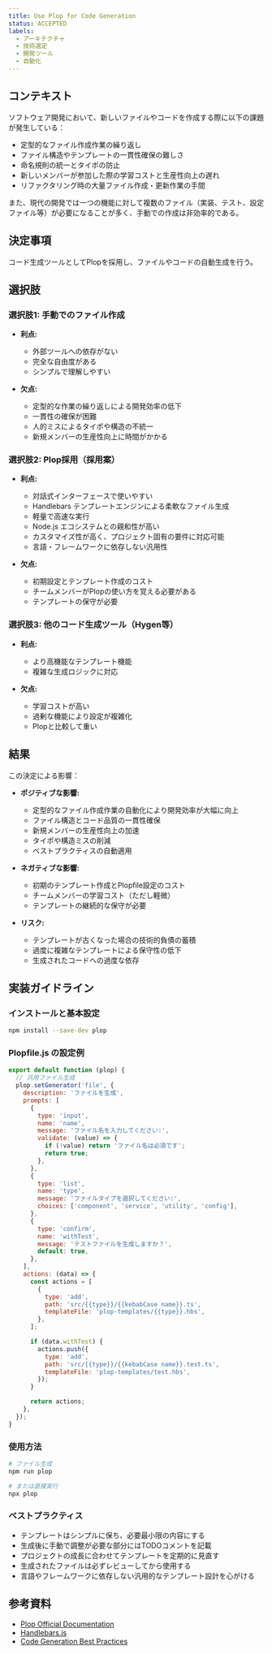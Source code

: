 ```yaml
---
title: Use Plop for Code Generation
status: ACCEPTED
labels: 
  - アーキテクチャ
  - 技術選定
  - 開発ツール
  - 自動化
---
```


## コンテキスト

ソフトウェア開発において、新しいファイルやコードを作成する際に以下の課題が発生している：

- 定型的なファイル作成作業の繰り返し
- ファイル構造やテンプレートの一貫性確保の難しさ
- 命名規則の統一とタイポの防止
- 新しいメンバーが参加した際の学習コストと生産性向上の遅れ
- リファクタリング時の大量ファイル作成・更新作業の手間

また、現代の開発では一つの機能に対して複数のファイル（実装、テスト、設定ファイル等）が必要になることが多く、手動での作成は非効率的である。

## 決定事項

コード生成ツールとしてPlopを採用し、ファイルやコードの自動生成を行う。

## 選択肢

### 選択肢1: 手動でのファイル作成

- **利点:**
  - 外部ツールへの依存がない
  - 完全な自由度がある
  - シンプルで理解しやすい

- **欠点:**
  - 定型的な作業の繰り返しによる開発効率の低下
  - 一貫性の確保が困難
  - 人的ミスによるタイポや構造の不統一
  - 新規メンバーの生産性向上に時間がかかる

### 選択肢2: Plop採用（採用案）

- **利点:**
  - 対話式インターフェースで使いやすい
  - Handlebars テンプレートエンジンによる柔軟なファイル生成
  - 軽量で高速な実行
  - Node.js エコシステムとの親和性が高い
  - カスタマイズ性が高く、プロジェクト固有の要件に対応可能
  - 言語・フレームワークに依存しない汎用性

- **欠点:**
  - 初期設定とテンプレート作成のコスト
  - チームメンバーがPlopの使い方を覚える必要がある
  - テンプレートの保守が必要

### 選択肢3: 他のコード生成ツール（Hygen等）

- **利点:**
  - より高機能なテンプレート機能
  - 複雑な生成ロジックに対応

- **欠点:**
  - 学習コストが高い
  - 過剰な機能により設定が複雑化
  - Plopと比較して重い

## 結果

この決定による影響：

- **ポジティブな影響:**
  - 定型的なファイル作成作業の自動化により開発効率が大幅に向上
  - ファイル構造とコード品質の一貫性確保
  - 新規メンバーの生産性向上の加速
  - タイポや構造ミスの削減
  - ベストプラクティスの自動適用

- **ネガティブな影響:**
  - 初期のテンプレート作成とPlopfile設定のコスト
  - チームメンバーの学習コスト（ただし軽微）
  - テンプレートの継続的な保守が必要

- **リスク:**
  - テンプレートが古くなった場合の技術的負債の蓄積
  - 過度に複雑なテンプレートによる保守性の低下
  - 生成されたコードへの過度な依存

## 実装ガイドライン

### インストールと基本設定

```bash
npm install --save-dev plop
```

### Plopfile.js の設定例

```javascript
export default function (plop) {
  // 汎用ファイル生成
  plop.setGenerator('file', {
    description: 'ファイルを生成',
    prompts: [
      {
        type: 'input',
        name: 'name',
        message: 'ファイル名を入力してください:',
        validate: (value) => {
          if (!value) return 'ファイル名は必須です';
          return true;
        },
      },
      {
        type: 'list',
        name: 'type',
        message: 'ファイルタイプを選択してください:',
        choices: ['component', 'service', 'utility', 'config'],
      },
      {
        type: 'confirm',
        name: 'withTest',
        message: 'テストファイルを生成しますか？',
        default: true,
      },
    ],
    actions: (data) => {
      const actions = [
        {
          type: 'add',
          path: 'src/{{type}}/{{kebabCase name}}.ts',
          templateFile: 'plop-templates/{{type}}.hbs',
        },
      ];

      if (data.withTest) {
        actions.push({
          type: 'add',
          path: 'src/{{type}}/{{kebabCase name}}.test.ts',
          templateFile: 'plop-templates/test.hbs',
        });
      }

      return actions;
    },
  });
}
```

### 使用方法

```bash
# ファイル生成
npm run plop

# または直接実行
npx plop
```

### ベストプラクティス

- テンプレートはシンプルに保ち、必要最小限の内容にする
- 生成後に手動で調整が必要な部分にはTODOコメントを記載
- プロジェクトの成長に合わせてテンプレートを定期的に見直す
- 生成されたファイルは必ずレビューしてから使用する
- 言語やフレームワークに依存しない汎用的なテンプレート設計を心がける

## 参考資料

- [Plop Official Documentation](https://plopjs.com/)
- [Handlebars.js](https://handlebarsjs.com/)
- [Code Generation Best Practices](https://martinfowler.com/articles/codeGeneration.html)